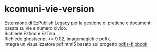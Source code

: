 # kcomuni-vie-version
Estensione di EzPublish Legacy per la gestione di pratiche e documenti basata su vie e numero civico.<br/>
Richiede Ezfind e EzTika<br/>
Richiede ghostscript <= 9.02, imagemagick e pdftk.<br/>
Integra un visualizzatore pdf html5 basato sul progetto <a href="https://github.com/iberan/pdfjs-flipbook" target="_blank">pdfjs-flipbook</a>

